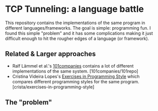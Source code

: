 # TCP Tunneling: a language battle

This repository contains the implementations of the same program in different languages/frameworks. The goal is simple: programming fun. I found this simple "problem" and it has some complications making it just difficult enough to hit the rougher edges of a language (or framework).

## Related & Larger approaches

- Ralf Lämmel et al.'s [101companies](http://101companies.org/) contains a lot of different implementations of the same system. [101companies/101repo]
- Cristina Videira Lopes's [Exercises in Programming Style](http://www.amazon.co.uk/Exercises-Programming-Style-Cristina-Videira/dp/1482227371%3FSubscriptionId%3DAKIAILSHYYTFIVPWUY6Q%26tag%3Dduc08-21%26linkCode%3Dxm2%26camp%3D2025%26creative%3D165953%26creativeASIN%3D1482227371) which compares different programming styles for the same program. [crista/exercises-in-programming-style]

## The "problem"

